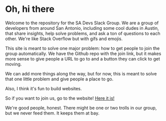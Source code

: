 # Oh, hi there

Welcome to the repository for the SA Devs Slack Group. We are a group of developers from around San Antonio, including some cool dudes in Austin, that share insights, help solve problems, and ask a ton of questions to each other. We're like Stack Overflow but with gifs and emojis.

This site is meant to solve one major problem: how to get people to join the group automatically. We have the Github repo with the join link, but it makes more sense to give people a URL to go to and a button they can click to get moving. 

We can add more things along the way, but for now, this is meant to solve that one little problem and give people a place to go. 

Also, I think it's fun to build websites. 

So if you want to join us, go to the website! [Here it is!](https://sadevs.github.io/)

We're good people, honest. There might be one or two trolls in our group, but we never feed them. It keeps them at bay.